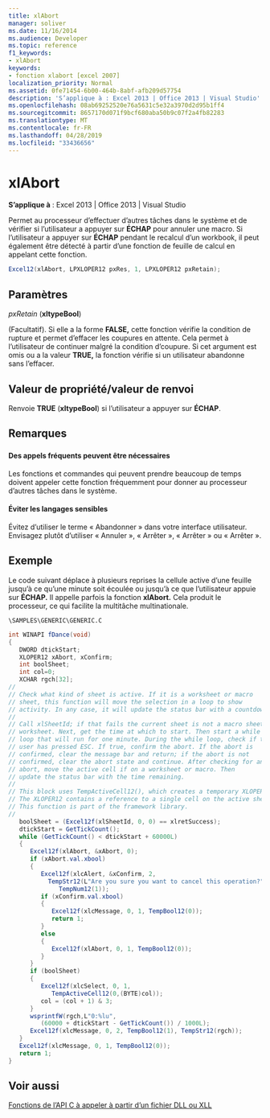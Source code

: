 ```yaml
---
title: xlAbort
manager: soliver
ms.date: 11/16/2014
ms.audience: Developer
ms.topic: reference
f1_keywords:
- xlAbort
keywords:
- fonction xlabort [excel 2007]
localization_priority: Normal
ms.assetid: 0fe71454-6b00-464b-8abf-afb209d57754
description: 'S’applique à : Excel 2013 | Office 2013 | Visual Studio'
ms.openlocfilehash: 08ab69252520e76a5631c5e32a3970d2d95b1ff4
ms.sourcegitcommit: 8657170d071f9bcf680aba50b9c07f2a4fb82283
ms.translationtype: MT
ms.contentlocale: fr-FR
ms.lasthandoff: 04/28/2019
ms.locfileid: "33436656"
---
```

# <a name="xlabort"></a>xlAbort

 **S’applique à** : Excel 2013 | Office 2013 | Visual Studio 
  
Permet au processeur d’effectuer d’autres tâches dans le système et de vérifier si l’utilisateur a appuyer sur **ÉCHAP** pour annuler une macro. Si l’utilisateur a appuyer sur **ÉCHAP** pendant le recalcul d’un workbook, il peut également être détecté à partir d’une fonction de feuille de calcul en appelant cette fonction. 
  
```cs
Excel12(xlAbort, LPXLOPER12 pxRes, 1, LPXLOPER12 pxRetain);
```

## <a name="parameters"></a>Paramètres

 _pxRetain_ (**xltypeBool**)
  
(Facultatif). Si elle a la forme **FALSE,** cette fonction vérifie la condition de rupture et permet d’effacer les coupures en attente. Cela permet à l’utilisateur de continuer malgré la condition d’coupure. Si cet argument est omis ou a la valeur **TRUE,** la fonction vérifie si un utilisateur abandonne sans l’effacer.
  
## <a name="property-valuereturn-value"></a>Valeur de propriété/valeur de renvoi

Renvoie **TRUE** (**xltypeBool**) si l’utilisateur a appuyer sur **ÉCHAP**.
  
## <a name="remarks"></a>Remarques

### 

#### <a name="frequent-calls-may-be-needed"></a>Des appels fréquents peuvent être nécessaires

Les fonctions et commandes qui peuvent prendre beaucoup de temps doivent appeler cette fonction fréquemment pour donner au processeur d’autres tâches dans le système.
  
#### <a name="avoid-sensitive-language"></a>Éviter les langages sensibles

Évitez d’utiliser le terme « Abandonner » dans votre interface utilisateur. Envisagez plutôt d’utiliser « Annuler », « Arrêter », « Arrêter » ou « Arrêter ».
  
## <a name="example"></a>Exemple

Le code suivant déplace à plusieurs reprises la cellule active d’une feuille jusqu’à ce qu’une minute soit écoulée ou jusqu’à ce que l’utilisateur appuie sur **ÉCHAP.** Il appelle parfois la fonction **xlAbort.** Cela produit le processeur, ce qui facilite la multitâche multinationale. 
  
 `\SAMPLES\GENERIC\GENERIC.C`
  
```cs
int WINAPI fDance(void)
{
   DWORD dtickStart;
   XLOPER12 xAbort, xConfirm;
   int boolSheet;
   int col=0;
   XCHAR rgch[32];
//
// Check what kind of sheet is active. If it is a worksheet or macro
// sheet, this function will move the selection in a loop to show
// activity. In any case, it will update the status bar with a countdown.
//
// Call xlSheetId; if that fails the current sheet is not a macro sheet or
// worksheet. Next, get the time at which to start. Then start a while
// loop that will run for one minute. During the while loop, check if the
// user has pressed ESC. If true, confirm the abort. If the abort is
// confirmed, clear the message bar and return; if the abort is not
// confirmed, clear the abort state and continue. After checking for an
// abort, move the active cell if on a worksheet or macro. Then
// update the status bar with the time remaining.
//
// This block uses TempActiveCell12(), which creates a temporary XLOPER12.
// The XLOPER12 contains a reference to a single cell on the active sheet.
// This function is part of the framework library.
//
   boolSheet = (Excel12f(xlSheetId, 0, 0) == xlretSuccess);
   dtickStart = GetTickCount();
   while (GetTickCount() < dtickStart + 60000L)
   {
      Excel12f(xlAbort, &xAbort, 0);
      if (xAbort.val.xbool)
      {
         Excel12f(xlcAlert, &xConfirm, 2,
           TempStr12(L"Are you sure you want to cancel this operation?"),
              TempNum12(1));
         if (xConfirm.val.xbool)
         {
            Excel12f(xlcMessage, 0, 1, TempBool12(0));
            return 1;
         }
         else
         {
            Excel12f(xlAbort, 0, 1, TempBool12(0));
         }
      }
      if (boolSheet)
      {
         Excel12f(xlcSelect, 0, 1,
            TempActiveCell12(0,(BYTE)col));
         col = (col + 1) & 3;
      }
      wsprintfW(rgch,L"0:%lu",
         (60000 + dtickStart - GetTickCount()) / 1000L);
      Excel12f(xlcMessage, 0, 2, TempBool12(1), TempStr12(rgch));
   }
   Excel12f(xlcMessage, 0, 1, TempBool12(0));
   return 1;
}
```

## <a name="see-also"></a>Voir aussi



[Fonctions de l’API C à appeler à partir d’un fichier DLL ou XLL](c-api-functions-that-can-be-called-only-from-a-dll-or-xll.md)

